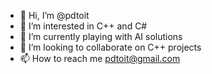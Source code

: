 - 👋 Hi, I’m @pdtoit
- 👀 I’m interested in C++ and C#
- 🌱 I’m currently playing with AI solutions
- 💞️ I’m looking to collaborate on C++ projects
- 📫 How to reach me pdtoit@gmail.com

<!---
pdtoit/pdtoit is a ✨ special ✨ repository because its `README.md` (this file) appears on your GitHub profile.
You can click the Preview link to take a look at your changes.
--->
